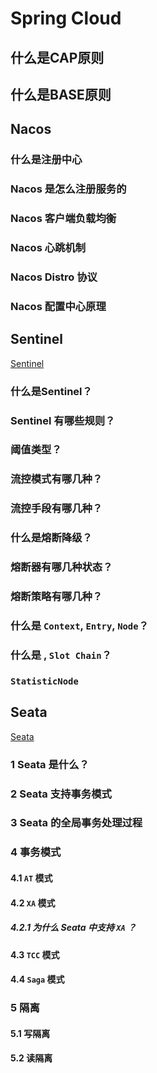 # Spring Cloud

## 什么是CAP原则

## 什么是BASE原则

## Nacos

### 什么是注册中心

### Nacos 是怎么注册服务的

### Nacos 客户端负载均衡

### Nacos 心跳机制

### Nacos Distro 协议

### Nacos 配置中心原理

## Sentinel

[Sentinel](../../../Java/Spring/Cloud/Sentinel.md)

### 什么是Sentinel？

### Sentinel 有哪些规则？

### 阈值类型？

### 流控模式有哪几种？

### 流控手段有哪几种？

### 什么是熔断降级？

### 熔断器有哪几种状态？

### 熔断策略有哪几种？

### 什么是 `Context`, `Entry`, `Node`？

### 什么是 , `Slot Chain`？

### `StatisticNode`

## Seata

[Seata](../../../Java/Spring/Cloud/Seata.md)

### 1 Seata 是什么？

### 2 Seata 支持事务模式

### 3 Seata 的全局事务处理过程

### 4 事务模式

#### 4.1 `AT` 模式

#### 4.2 `XA` 模式

##### 4.2.1 为什么 Seata 中支持 `XA` ？

#### 4.3 `TCC` 模式

#### 4.4 `Saga` 模式

### 5 隔离

#### 5.1 写隔离

#### 5.2 读隔离
